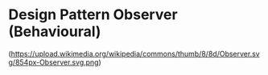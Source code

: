# Design Pattern Observer (Behavioural)
(https://upload.wikimedia.org/wikipedia/commons/thumb/8/8d/Observer.svg/854px-Observer.svg.png)
